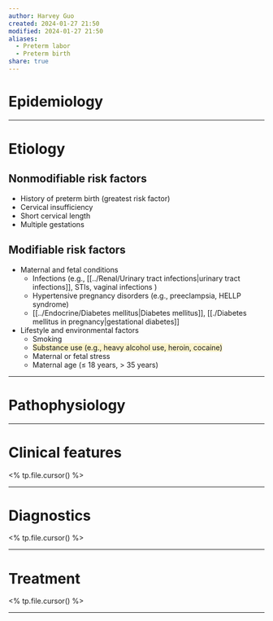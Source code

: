 ```yaml
---
author: Harvey Guo
created: 2024-01-27 21:50
modified: 2024-01-27 21:50
aliases:
  - Preterm labor
  - Preterm birth
share: true
---
```

# Epidemiology


---
# Etiology
## Nonmodifiable risk factors
- History of preterm birth (greatest risk factor)
- Cervical insufficiency
- Short cervical length
- Multiple gestations
## Modifiable risk factors
- Maternal and fetal conditions
	- Infections (e.g., [[../Renal/Urinary tract infections|urinary tract infections]], STIs, vaginal infections )
	- Hypertensive pregnancy disorders (e.g., preeclampsia, HELLP syndrome)
	- [[../Endocrine/Diabetes mellitus|Diabetes mellitus]], [[./Diabetes mellitus in pregnancy|gestational diabetes]]
- Lifestyle and environmental factors
	- Smoking
	- <span style="background:rgba(240, 200, 0, 0.2)">Substance use (e.g., heavy alcohol use, heroin, cocaine)</span>
	- Maternal or fetal stress
	- Maternal age (≤ 18 years, > 35 years)

---
# Pathophysiology


---
# Clinical features
<% tp.file.cursor() %>

---
# Diagnostics
<% tp.file.cursor() %>

---
# Treatment
<% tp.file.cursor() %>

---
